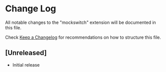 # Change Log

All notable changes to the "mockswitch" extension will be documented in this file.

Check [Keep a Changelog](http://keepachangelog.com/) for recommendations on how to structure this file.

## [Unreleased]

- Initial release